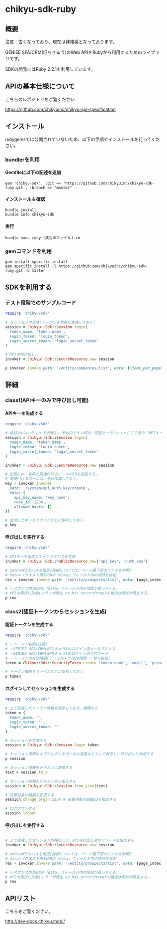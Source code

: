 # chikyu-sdk-ruby
## 概要
注意：古くなっており、現在は非推奨となっております。

GENIEE SFA/CRM(旧ちきゅう)のWeb APIをRubyから利用するためのライブラリです。

SDKの開発にはRuby 2.2.1を利用しています。

## APIの基本仕様について
こちらのレポジトリをご覧ください

https://github.com/chikyuinc/chikyu-api-specification

## インストール
rubygemsでは公開されていないため、以下の手順でインストールを行ってください。

### bundlerを利用
#### Gemfileに以下の記述を追加
```
gem 'chikyu-sdk', :git => 'https://github.com/chikyuinc/chikyu-sdk-ruby.git', :branch => "master"
```

#### インストール & 確認
```
bundle install
bundle info chikyu-sdk
```

#### 実行
```
bundle exec ruby [該当のファイル].rb
```

### gemコマンドを利用
```
gem install specific_install
gem specific_install -l https://github.com/chikyuinc/chikyu-sdk-ruby.git -b master
```

## SDKを利用する
### テスト段階でのサンプルコード
```test.rb
require 'chikyu/sdk'

# セッションの生成(トークンを事前に生成しておく)
session = Chikyu::Sdk::Session.login(
  token_name: 'token_name',
  login_token: 'login_token',
  login_secret_token: 'login_secret_token'
)

# APIの呼び出し
invoker = Chikyu::Sdk::SecureResource.new session

p invoker.invoke path: '/entity/companies/list', data: {items_per_page: 10, page_index: 0}

```

## 詳細
### class1(APIキーのみで呼び出し可能)
#### APIキーを生成する
```token.rb
require 'chikyu/sdk'

# 後述のclass2 apiを利用し、予めログイン用の「認証トークン」(＊ここで言う「APIキー」とは別)を生成しておく。
session = Chikyu::Sdk::Session.login(
  token_name: 'token_name',
  login_token: 'login_token',
  login_secret_token: 'login_secret_token'
)

invoker = Chikyu::Sdk::SecureResource.new session

# 引数にキー名称と関連付けるロールのIDを指定する。
# 関連付けるロールは、予め作成しておく。
key = invoker.invoke(
  path: '/system/api_auth_key/create',
  data: {
    api_key_name: 'key_name',
    role_id: 1234,
    allowed_hosts: []
})

# 生成したキーをファイルなどに保存しておく。
p key
```

#### 呼び出しを実行する
```invoke_public.rb
require 'chikyu/sdk'

# APIキーを指定してインスタンスを生成
invoker = Chikyu::Sdk::PublicResource.new('api_key', 'auth_key')

# path=APIのパスを指定(詳細については、ページ最下部のリンクを参照)
# data=リクエスト用JSONの「data」フィールド内の項目を指定
res = invoker.invoke path: '/entity/prospects/list', data: {page_index:0, items_per_page:10}

# レスポンス用JSONの「data」フィールド内の項目が返ってくる。
# APIの実行に失敗(エラーが発生 or has_errorがtrue)の場合は例外が発生する。
p res
```

### class2(認証トークンからセッションを生成)
#### 認証トークンを生成する
```create_token.rb
require 'chikyu/sdk'

# ・トークン名称(任意)
# ・GENIEE SFA/CRM(旧ちきゅう)のログイン用メールアドレス
# ・GENIEE SFA/CRM(旧ちきゅう)のログイン用パスワード
# ・トークンの有効期限(デフォルトでは24時間 - 秒で指定)
token = Chikyu::Sdk::SecurityToken.create 'token_name', 'email', 'password', 86400

# トークン情報をファイルなどに保存しておく
p token
```

#### ログインしてセッションを生成する
```create_session.rb
require 'chikyu/sdk'

# 上で生成したトークン情報を保存しておき、展開する
token = {
  token_name: '',
  login_token: '',
  login_secret_token: ''
}

# セッションを生成する
session = Chikyu::Sdk::Session.login token

# セッション情報のオブジェクトをローカル変数などとして保存し、呼び出しに利用する
p session

# セッション情報をテキストに変換する
text = session.to_s

# セッション情報をテキストから復元する
session = Chikyu::Sdk::Session.from_json(text)

# 処理対象の組織を変更する
session.change_organ 1234 # 変更対象の組織IDを指定する

# ログアウトする
session.logout
```


#### 呼び出しを実行する
```invoke_secure.rb

# 上で生成したセッション情報を元に、API呼び出し用のリソースを生成する
invoker = Chikyu::Sdk::SecureResource.new session

# path=APIのパスを指定(詳細については、ページ最下部のリンクを参照)
# data=リクエスト用JSONの「data」フィールド内の項目を指定
res = invoker.invoke path: '/entity/prospects/list', data: {page_index:0, items_per_page:10}

# レスポンス用JSONの「data」フィールド内の項目が返ってくる。
# APIの実行に失敗(エラーが発生 or has_errorがtrue)の場合は例外が発生する。
p res
```


## APIリスト
こちらをご覧ください。

http://dev-docs.chikyu.mobi/

